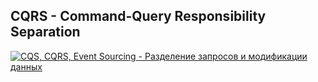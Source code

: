 ## CQRS - Command-Query Responsibility Separation

[![CQS, CQRS, Event Sourcing - Разделение запросов и модификации данных](https://img.youtube.com/vi/T2tRc80Q8Qw/0.jpg)](https://www.youtube.com/watch?v=T2tRc80Q8Qw)
